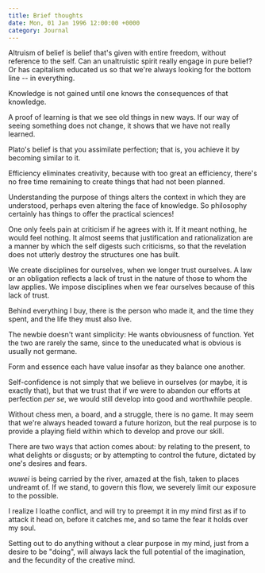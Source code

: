 ```yaml
---
title: Brief thoughts
date: Mon, 01 Jan 1996 12:00:00 +0000
category: Journal
---
```


Altruism of belief is belief that's given with entire freedom, without
reference to the self.  Can an unaltruistic spirit really engage in pure
belief?  Or has capitalism educated us so that we're always looking for
the bottom line -- in everything.

Knowledge is not gained until one knows the consequences of that
knowledge.

A proof of learning is that we see old things in new ways.  If our way
of seeing something does not change, it shows that we have not really
learned.

Plato's belief is that you assimilate perfection; that is, you achieve
it by becoming similar to it.

Efficiency eliminates creativity, because with too great an efficiency,
there's no free time remaining to create things that had not been
planned.

Understanding the purpose of things alters the context in which they are
understood, perhaps even altering the face of knowledge.  So philosophy
certainly has things to offer the practical sciences!

One only feels pain at criticism if he agrees with it.  If it meant
nothing, he would feel nothing.  It almost seems that justification and
rationalization are a manner by which the self digests such criticisms,
so that the revelation does not utterly destroy the structures one has
built.

We create disciplines for ourselves, when we longer trust ourselves.  A
law or an obligation reflects a lack of trust in the nature of those to
whom the law applies.  We impose disciplines when we fear ourselves
because of this lack of trust.

Behind everything I buy, there is the person who made it, and the time
they spent, and the life they must also live.

The newbie doesn't want simplicity: He wants obviousness of function.
Yet the two are rarely the same, since to the uneducated what is obvious
is usually not germane.

Form and essence each have value insofar as they balance one another.

Self-confidence is not simply that we believe in ourselves (or maybe, it
is exactly that), but that we trust that if we were to abandon our
efforts at perfection *per se*, we would still develop into good and
worthwhile people.

Without chess men, a board, and a struggle, there is no game.  It may
seem that we're always headed toward a future horizon, but the real
purpose is to provide a playing field within which to develop and prove
our skill.

There are two ways that action comes about: by relating to the present,
to what delights or disgusts; or by attempting to control the future,
dictated by one's desires and fears.

*wuwei* is being carried by the river, amazed at the fish, taken to places
undreamt of.  If we stand, to govern this flow, we severely limit our
exposure to the possible.

I realize I loathe conflict, and will try to preempt it in my mind first
as if to attack it head on, before it catches me, and so tame the fear
it holds over my soul.

Setting out to do anything without a clear purpose in my mind, just from
a desire to be "doing", will always lack the full potential of the
imagination, and the fecundity of the creative mind.



